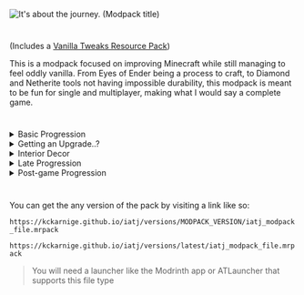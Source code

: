 ![It's about the journey. (Modpack title)](https://kckarnige.github.io/res/iatj-stuff/modpack_title_4k.png)

#

(Includes a [Vanilla Tweaks Resource Pack](https://vanillatweaks.net/share#3qXD7K))

This is a modpack focused on improving Minecraft while still managing to feel oddly vanilla.
From Eyes of Ender being a process to craft, to Diamond and Netherite tools not having impossible durability, this modpack is meant to be fun for single and multiplayer, making what I would say a complete game.

#
<details>
  <summary>Basic Progression</summary>
  
  Progressions works a little different from Vanilla.<br>
  
  Instead of just punching trees your first day, you need to punch rocks too.<br>
  You need to obtain flint from rocks scattered across the overworld to craft the first tier of tools, flint.<br>

  Afterwards, you may want to head to the mines, but instead of looking for just the surface stone, you'll need to dig deeper and dig up some copper and maybe grab some coal.<br>

  After you head back to the surface and start smelting, you may notice you're getting copper *nuggets*, these can be crafted into copper ingots, which brings us to our next big change: tool crafting.
</details>


<details>
  <summary>Getting an Upgrade..?</summary>
  
  Tool progression requires you to use your ingots to craft plates, so instead of using ingots to make that beautiful pickaxe, you'll need to craft 3 plates.<br>

  Every crafting recipe that would normally require ingots, now requires plates, and that includes Netherite upgrades.<br>

  So go on, get to mining bud, this is **Mine**craft after all!
</details>


<details>
  <summary>Interior Decor</summary>
  
  There's more than enough craftable furniture to make your house feel more comfortable, so don't be afraid to experiment!<br>
  
</details>


<details>
  <summary>Late Progression</summary>
  
  Normally you would probably be able to get to the dragon with iron or even stone tools, not here.<br>

  To craft Eyes of Ender, you'll need an "End Catalyst". This item is crafted with a Nether star, a phantom membrane, two echo shards, one blaze powder, and 4 Ender pearls.<br>
  
  Putting this item in a crafting table with 4 other pearls will get you 4 Eyes of Ender, but be careful, holding the catalyst for extended periods of time may cause sickness.<br>

</details>


<details>
  <summary>Post-game Progression</summary>
  
  After you defeat the dragon, you have the opertunity to summon her once again.<br>
  With every time you fight the dragon, the value of your rewards will increase.<br>
  
  Just make sure you don't have any ominious potions before the fight, it could get hectic.<br>

</details>

#

You can get the any version of the pack by visiting a link like so:

`https://kckarnige.github.io/iatj/versions/MODPACK_VERSION/iatj_modpack_file.mrpack`

`https://kckarnige.github.io/iatj/versions/latest/iatj_modpack_file.mrpack`

> You will need a launcher like the Modrinth app or ATLauncher that supports this file type 
